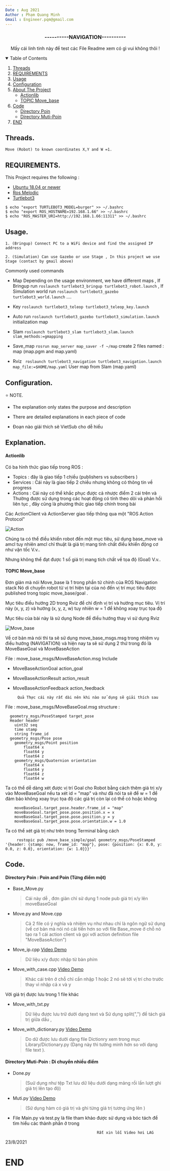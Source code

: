 ```yaml
---
Date : Aug 2021
Author : Phạm Quang Minh 
Gmail : Engineer.pqm@gmail.com
---
```

<h3 align="center">----------NAVIGATION----------</h3>
  <p align="center">
    Mấy cái linh tinh này để test các File Readme xem có gì vui không thôi !
</p>

<!-- TABLE OF CONTENTS -->
<details open="open">
  <summary>Table of Contents</summary>
  <ol>
    <li><a href="#Threads">Threads</a></li>
    <li><a href="#REQUIREMENTS">REQUIREMENTS</a></li>
    <li><a href="#Usage">Usage</a></li>
    <li><a href="#Configuration">Configuration</a></li>
        <li>
      <a href="#Explanation">About The Project</a>
      <ul>
        <li><a href="#Actionlib">Actionlib</a></li>
        <li><a href="#TOPIC Move_base">TOPIC Move_base</a></li>
      </ul>
    </li>
    <li>
      <a href="#Code">Code</a>
      <ul>
        <li><a href="#Directory Poin">Directory Poin</a></li>
        <li><a href="#Directory Muti-Poin ">Directory Muti-Poin </a></li>
      </ul>
    </li>
    <li><a href="#END">END</a></li>
  </ol>
</details>

## Threads.
    Move (Robot) to known coordinates X,Y and W =1.

## REQUIREMENTS.
This Project requires the following :

 * [Ubuntu 18.04 or newer](https://ubuntu.com/download/desktop)
 * [Ros Melodic](http://wiki.ros.org/melodic/Installation/Ubuntu)
 * [Turtlebot3](https://emanual.robotis.com/docs/en/platform/turtlebot3/quick-start/)
 
 ```
$ echo "export TURTLEBOT3_MODEL=burger" >> ~/.bashrc
$ echo "export ROS_HOSTNAME=192.168.1.66" >> ~/.bashrc
$ echo "ROS_MASTER_URI=http://192.168.1.66:11311" >> ~/.bashrc
```
 
## Usage.
    1. (Bringup) Connect PC to a WiFi device and find the assigned IP address 
       
    2. (Simulation) Can use Gazebo or use Stage , In this project we use Stage (contact by gmail above)

       
Commonly used commands

- Map
Depending on the usage environment, we have different maps , If Bringup run `roslaunch turtlebot3_bringup turtlebot3_robot.launch` , If Simulation world run `roslaunch turtlebot3_gazebo turtlebot3_world.launch` ....


- Key
`roslaunch turtlebot3_teleop turtlebot3_teleop_key.launch`

- Auto run
`roslaunch turtlebot3_gazebo turtlebot3_simulation.launch` initialization map

- Slam
`roslaunch turtlebot3_slam turtlebot3_slam.launch slam_methods:=gmapping`


- Save_map
`rosrun map_server map_saver -f ~/map` create 2 files named : map (map.pgm and map.yaml)

- Rviz 
` roslaunch turtlebot3_navigation turtlebot3_navigation.launch map_file:=$HOME/map.yaml` User map from Slam (map.yaml)


## Configuration.


⭐️ NOTE.
-   The explanation only states the purpose and description

-   There are detailed explanations in each piece of code

-   Đoạn nào giải thích sẽ VietSub cho dễ  hiểu 

## Explanation. 

#### Actionlib

Có ba hình thức giao tiếp trong ROS :  
- Topics : đây là giao tiếp 1 chiều (publishers vs subscribers )
- Services : Cái này là giao tiếp 2 chiều nhưng không có thông tin về  progress
- Actions : Cái này có thể khắc phục được cả nhược điểm 2 cái trên và Thường được sử dụng trong các hoạt động có tính theo dõi và phản hồi liên tục , đây cũng là phương thức giao tiếp chính trong bài 

Các ActionClient và ActionServer giao tiếp thông qua một "ROS Action Protocol"


![Action](http://library.isr.ist.utl.pt/docs/roswiki/attachments/actionlib/client_server_interaction.png)


Chúng ta có thể điều khiển robot đến một mục tiêu, sử dụng base_move và amcl tuy nhiên amcl chỉ thuật là giá trị mang tính chất điều khiển động cơ như vận tốc V.v.. 

Nhưng không thể đạt được 1 số giá trị mang tích chất về  tọa độ (Goal) V.v.. 

#### TOPIC Move_base 

 Đơn giản mà nói Move_base là 1 trong phần tử chính của ROS Navigation stack Nó di chuyển robot từ vị trí hiện tại của nó đến vị trí mục tiêu được published trong topic move_base/goal .

Mục tiêu điều hướng 2D trong Rviz để chỉ định vị trí và hướng mục tiêu. Vị trí này (x, y, z) và hướng (x, y, z, w) tuy nhiên w = 1 để không xoay trục tọa độ 

Mục tiêu của bài này là sử dụng Node để điều hướng thay vì sử dụng Rviz 

![Move_base](http://library.isr.ist.utl.pt/docs/roswiki/attachments/move_base/overview_tf.png)

Về cơ bản mà nói thì ta sẽ sử dụng move_base_msgs.msg trong nhiệm vụ điều hướng (NAVIGATION) và hiện nay ta sẽ sử dụng 2 thứ trong đó là MoveBaseGoal và MoveBaseAction

   File : move_base_msgs/MoveBaseAction.msg Include  

- MoveBaseActionGoal action_goal
- MoveBaseActionResult action_result
- MoveBaseActionFeedback action_feedback


        Quả Thực cái này rất dài nên khi nào sử dụng sẽ giải thích sau 
        
File : move_base_msgs/MoveBaseGoal.msg structure :

      geometry_msgs/PoseStamped target_pose
      Header header
        uint32 seq
        time stamp
        string frame_id
      geometry_msgs/Pose pose
        geometry_msgs/Point position
            float64 x
            float64 y
            float64 z
        geometry_msgs/Quaternion orientation
            float64 x
            float64 y
            float64 z
            float64 w
    
  Ta có thể dễ dàng xét được vị trí Goal cho Robot bằng cách thêm giá trị x/y vào MoveBaseGoal nếu ta xét id = "map" và như đã nói ta sẽ để w = 1 để đảm bảo không xoay trục tọa độ các giá trị còn lại có thể có hoặc không 
       
        moveBaseGoal.target_pose.header.frame_id = "map"
        moveBaseGoal.target_pose.pose.position.x = x
        moveBaseGoal.target_pose.pose.position.y = y
        moveBaseGoal.target_pose.pose.orientation.w = 1.0

Ta có thể xét giá trị như trên trong Terminal bằng cách 

         rostopic pub /move_base_simple/goal geometry_msgs/PoseStamped '{header: {stamp: now, frame_id: "map"}, pose: {position: {x: 0.0, y: 0.0, z: 0.0}, orientation: {w: 1.0}}}'
         

## Code.

#### Directory Poin : Poin and Poin (Từng điểm một)

* Base_Move.py 
    > Cái này dễ , đơn giản chỉ sử dụng 1 node pub giá trị x/y lên moveBaseGoal
* Move.py and Move.cpp
    > Cả 2 file có ý nghĩa và nhiệm vụ như nhau chỉ là ngôn ngữ sử dụng (về cơ bản mà nói nó cải tiến hơn so với file Base_move ở chỗ nó tạo ra 1 cái action client và gọi với action definition file "MoveBaseAction")

* Move_ip.cpp [Video Demo](https://drive.google.com/file/d/1mrTuHhitEaFwosD5H75a5c9AG8L4a5cv/view?usp=sharing)
    > Dữ liệu x/y được nhập từ bàn phím  
* Move_with_case.cpp [Video Demo](https://drive.google.com/file/d/1mvjackHJ7GJvbxHQibSqembTMlMyC_2k/view?usp=sharing)
    > Khác cái trên ở chỗ  chỉ cần nhập 1 hoặc 2 nó sẽ tới vị trí cho trước thay vì nhập cả x và y 

Với giá trị được lưu trong 1 file khác 

* Move_with_txt.py
   > Dữ liệu được lưu trữ dưới dạng text và Sử dụng split(",") để tách giá trị giữa dấu , 
  
* Move_with_dictionary.py [Video Demo](https://drive.google.com/file/d/1GcPGdj0GGRlgUv0CH6B-aCYBWdvZqyLB/view?usp=sharing)
    > Do dữ được lưu dưới dạng file Dictionry xem trong mục Library/Dictionary.py (Dạng này thì tường minh hơn so với dạng file text ).



#### Directory Muti-Poin : Di chuyển nhiều điểm 
* Done.py 
    > (Suử dụng như tệp Txt lưu dữ liệu dưới dạng mảng rồi lần lượt ghi giá trị lên tạo độ)

* Muti.py [Video Demo](https://drive.google.com/file/d/1zmwep9HPIQRpnQsmVdFMnbTnclCE7q0b/view?usp=sharing)
    > (Sử dụng hàm có giá trị và ghi từng giá trị tương ứng lên )

* File Main.py và test.py là file tham khảo được sử dụng và bóc tách để tìm hiểu các thành phần ở trong 

                                           Rất xin lỗi Video hơi LAG

23/8/2021

# END  

